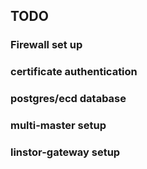 ## TODO

### Firewall set up
### certificate authentication
### postgres/ecd database
### multi-master setup
### linstor-gateway setup
